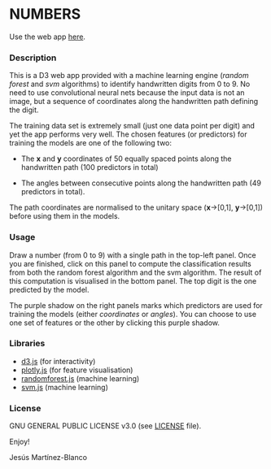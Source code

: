 # NUMBERS

Use the web app [here](http://chumo.github.io/NUMBERS).

### Description
This is a D3 web app provided with a machine learning engine (_random forest_ and _svm_ algorithms) to identify handwritten digits from 0 to 9. No need to use convolutional neural nets because the input data is not an image, but a sequence of coordinates along the handwritten path defining the digit.

The training data set is extremely small (just one data point per digit) and yet the app performs very well. The chosen features (or predictors) for training the models are one of the following two:

- The **x** and **y** coordinates of 50 equally spaced points along the handwritten path (100 predictors in total)

- The angles between consecutive points along the handwritten path (49 predictors in total).

The path coordinates are normalised to the unitary space (**x**->[0,1], **y**->[0,1]) before using them in the models.

### Usage
Draw a number (from 0 to 9) with a single path in the top-left panel. Once you are finished, click on this panel to compute the classification results from both the random forest algorithm and the svm algorithm. The result of this computation is visualised in the bottom panel. The top digit is the one predicted by the model.

The purple shadow on the right panels marks which predictors are used for training the models (either _coordinates_ or _angles_). You can choose to use one set of features or the other by clicking this purple shadow.

### Libraries
- [d3.js](https://d3js.org) (for interactivity)
- [plotly.js](https://plot.ly/javascript/) (for feature visualisation)
- [randomforest.js](https://github.com/karpathy/forestjs) (machine learning)
- [svm.js](https://github.com/karpathy/svmjs) (machine learning)

### License
GNU GENERAL PUBLIC LICENSE v3.0 (see [LICENSE](LICENSE) file).

Enjoy!

Jesús Martínez-Blanco
